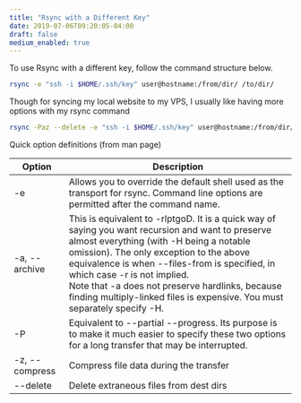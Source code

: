 ```yaml
---
title: "Rsync with a Different Key"
date: 2019-07-06T09:20:05-04:00
draft: false
medium_enabled: true
---
```


To use Rsync with a different key, follow the command structure below.

```bash
rsync -e "ssh -i $HOME/.ssh/key" user@hostname:/from/dir/ /to/dir/
```

Though for syncing my local website to my VPS, I usually like having more options with my rsync command

```bash
rsync -Paz --delete -e "ssh -i $HOME/.ssh/key" user@hostname:/from/dir/ /to/dir/
```

Quick option definitions (from man page)

| Option         | Description                                                  |
| -------------- | ------------------------------------------------------------ |
| -e             | Allows you to override the default shell used as the transport for rsync.  Command line options are permitted after the command name. |
| -a, --archive  | This is equivalent to -rlptgoD. It is a quick way of saying you want recursion and want to preserve almost everything (with -H being a notable omission).  The only exception to the above equivalence is when --files-from is specified, in which case -r is not implied. <br />Note that -a does not preserve hardlinks, because finding multiply-linked files is expensive.  You must separately specify -H. |
| -P             | Equivalent to --partial --progress.  Its purpose is to make it much easier to specify these two options for a long transfer that may be interrupted. |
| -z, --compress | Compress file data during the transfer                       |
| --delete       | Delete extraneous files from dest dirs                       |

